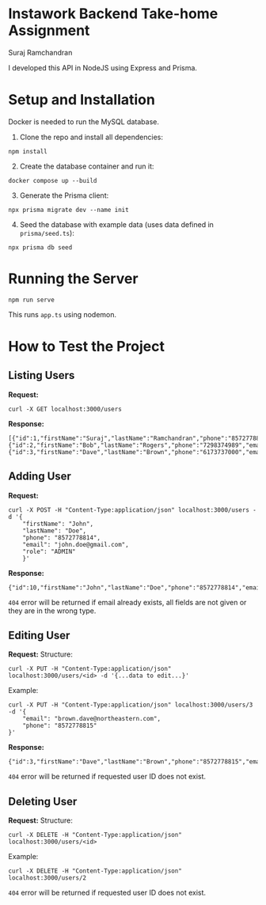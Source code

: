 # Instawork Backend Take-home Assignment
Suraj Ramchandran

I developed this API in NodeJS using Express and Prisma.

# Setup and Installation

Docker is needed to run the MySQL database.

1. Clone the repo and install all dependencies:
```
npm install
```
2. Create the database container and run it:
```
docker compose up --build
```
3. Generate the Prisma client:
```
npx prisma migrate dev --name init
```
4. Seed the database with example data (uses data defined in `prisma/seed.ts`):
```
npx prisma db seed
```

# Running the Server
```
npm run serve
```
This runs `app.ts` using nodemon.

# How to Test the Project
## Listing Users
**Request:**
```
curl -X GET localhost:3000/users
```
**Response:**
```
[{"id":1,"firstName":"Suraj","lastName":"Ramchandran","phone":"8572778814","email":"ramchandran.s@northeastern.edu","role":"ADMIN"},{"id":2,"firstName":"Bob","lastName":"Rogers","phone":"7298374989","email":"rogers.b@gmail.com","role":"REGULAR"},{"id":3,"firstName":"Dave","lastName":"Brown","phone":"6173737000","email":"dave.br@outlook.com","role":"REGULAR"}]
```

## Adding User
**Request:**
```
curl -X POST -H "Content-Type:application/json" localhost:3000/users -d '{ 
    "firstName": "John",
    "lastName": "Doe",
    "phone": "8572778814",
    "email": "john.doe@gmail.com",
    "role": "ADMIN"
    }'
```
**Response:**
```
{"id":10,"firstName":"John","lastName":"Doe","phone":"8572778814","email":"rs@northeastern.com","role":"ADMIN"}
```

`404` error will be returned if email already exists, all fields are not given or they are in the wrong type.

## Editing User
**Request:**
Structure:
```
curl -X PUT -H "Content-Type:application/json" localhost:3000/users/<id> -d '{...data to edit...}'
```
Example:
```
curl -X PUT -H "Content-Type:application/json" localhost:3000/users/3 -d '{
    "email": "brown.dave@northeastern.com",
    "phone": "8572778815"
}'
```
**Response:**
```
{"id":3,"firstName":"Dave","lastName":"Brown","phone":"8572778815","email":"brown.dave@northeastern.com","role":"REGULAR"}
```

`404` error will be returned if requested user ID does not exist.

## Deleting User
**Request:**
Structure:
```
curl -X DELETE -H "Content-Type:application/json" localhost:3000/users/<id>
```
Example:
```
curl -X DELETE -H "Content-Type:application/json" localhost:3000/users/2
```

`404` error will be returned if requested user ID does not exist.
